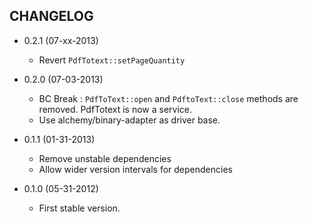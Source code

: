 CHANGELOG
---------

* 0.2.1 (07-xx-2013)

  * Revert `PdfTotext::setPageQuantity`

* 0.2.0 (07-03-2013)

  * BC Break : `PdfToText::open` and `PdftoText::close` methods are removed. PdfTotext is now a service.
  * Use alchemy/binary-adapter as driver base.

* 0.1.1 (01-31-2013)

  * Remove unstable dependencies
  * Allow wider version intervals for dependencies

* 0.1.0 (05-31-2012)

  * First stable version.
